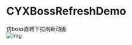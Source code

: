 # CYXBossRefreshDemo
仿boss直聘下拉刷新动画
<br>
![img](https://github.com/SionChen/CYXBossRefreshDemo/blob/master/QQ20180620-162220-HD.gif)
